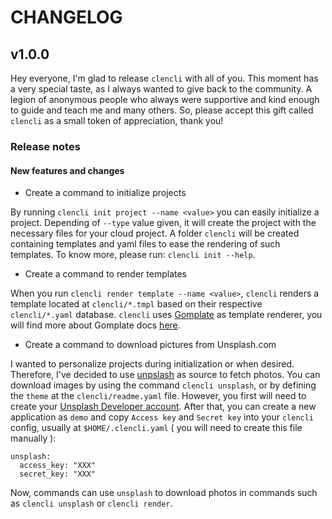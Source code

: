 # CHANGELOG

## v1.0.0

Hey everyone, I'm glad to release `clencli` with all of you. This moment has a very special taste, as I always wanted to give back to the community. A legion of anonymous people who always were supportive and kind enough to guide and teach me and many others. So, please accept this gift called `clencli` as a small token of appreciation, thank you!

### Release notes

#### New features and changes

* Create a command to initialize projects

By running `clencli init project --name <value>` you can easily initialize a project. Depending of `--type` value given, it will create the project with the necessary files for your cloud project. A folder `clencli` will be created containing templates and yaml files to ease the rendering of such templates. To know more, please run: `clencli init --help`.

* Create a command to render templates

When you run `clencli render template --name <value>`, `clencli` renders a template located at `clencli/*.tmpl` based on their respective `clencli/*.yaml` database. `clencli` uses [Gomplate](https://github.com/hairyhenderson/gomplate) as template renderer, you will find more about Gomplate docs [here](https://docs.gomplate.ca/).

* Create a command to download pictures from Unsplash.com

I wanted to personalize projects during initialization or when desired. Therefore, I've decided to use [unpslash](https://unsplash.com/) as source to fetch photos. You can download images by using the command `clencli unsplash`, or by defining the `theme` at the `clencli/readme.yaml` file. However, you first will need to create your [Unsplash Developer account](https://unsplash.com/documentation#creating-a-developer-account). After that, you can create a new application as `demo` and copy `Access key` and `Secret key` into your `clencli` config, usually at `$HOME/.clencli.yaml` ( you will need to create this file manually ):

```
unsplash:
  access_key: "XXX"
  secret_key: "XXX"
```

Now, commands can use `unsplash` to download photos in commands such as `clencli unsplash` or `clencli render`.

